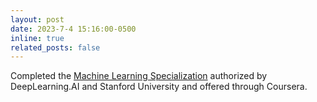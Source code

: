```yaml
---
layout: post
date: 2023-7-4 15:16:00-0500
inline: true
related_posts: false
---
```


Completed the [Machine Learning Specialization](https://www.coursera.org/account/accomplishments/specialization/certificate/T9DME8DMA9L5) authorized by DeepLearning.AI and Stanford University and offered through Coursera.